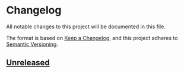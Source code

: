 # Changelog

All notable changes to this project will be documented in this file.

The format is based on [Keep a Changelog](https://keepachangelog.com/en/1.1.0/),
and this project adheres to [Semantic Versioning](https://semver.org/spec/v2.0.0.html).

## [Unreleased]




[unreleased]: https://github.com/taylorhmorris/thscraper/compare/v0.0.1...HEAD
[0.0.1]: https://github.com/taylorhmorris/thscraper/releases/tag/v0.0.1
